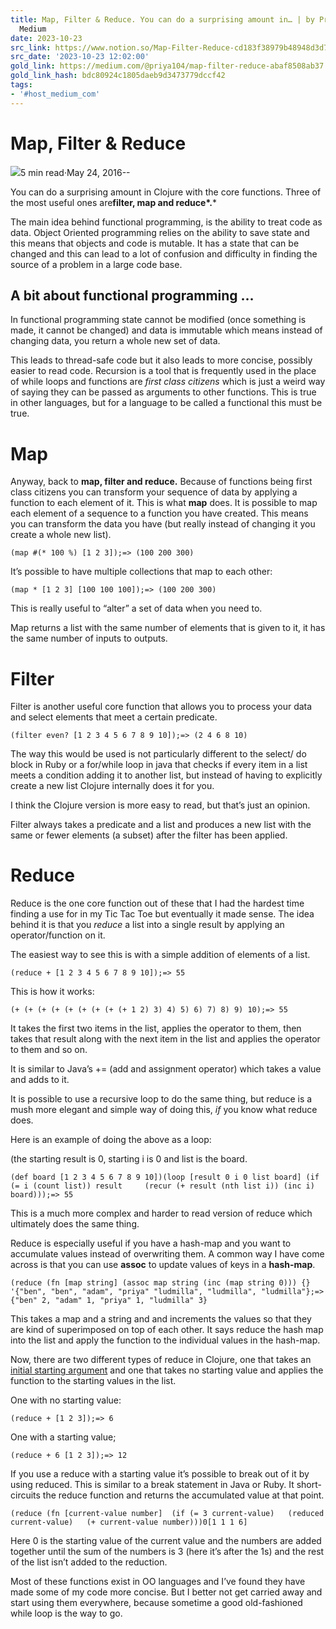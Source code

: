 ```yaml
---
title: Map, Filter & Reduce. You can do a surprising amount in… | by Priya Patil |
  Medium
date: 2023-10-23
src_link: https://www.notion.so/Map-Filter-Reduce-cd183f38979b48948d3d7965e8f86080
src_date: '2023-10-23 12:02:00'
gold_link: https://medium.com/@priya104/map-filter-reduce-abaf8508ab37
gold_link_hash: bdc80924c1805daeb9d3473779dccf42
tags:
- '#host_medium_com'
---
```


Map, Filter & Reduce
====================

[![](https://miro.medium.com/v2/resize:fill:88:88/1*F6onU4s2hcnix8ZJXyczIw.jpeg)](/@priya104?source=post_page-----abaf8508ab37--------------------------------)5 min read·May 24, 2016--

You can do a surprising amount in Clojure with the core functions. Three of the most useful ones are**filter, map and reduce*.***

The main idea behind functional programming, is the ability to treat code as data. Object Oriented programming relies on the ability to save state and this means that objects and code is mutable. It has a state that can be changed and this can lead to a lot of confusion and difficulty in finding the source of a problem in a large code base.

A bit about functional programming …
------------------------------------

In functional programming state cannot be modified (once something is made, it cannot be changed) and data is immutable which means instead of changing data, you return a whole new set of data.

This leads to thread-safe code but it also leads to more concise, possibly easier to read code. Recursion is a tool that is frequently used in the place of while loops and functions are *first class citizens* which is just a weird way of saying they can be passed as arguments to other functions. This is true in other languages, but for a language to be called a functional this must be true.

Map
===

Anyway, back to **map, filter and reduce.** Because of functions being first class citizens you can transform your sequence of data by applying a function to each element of it. This is what **map** does. It is possible to map each element of a sequence to a function you have created. This means you can transform the data you have (but really instead of changing it you create a whole new list).


```
(map #(* 100 %) [1 2 3]);=> (100 200 300)
```
It’s possible to have multiple collections that map to each other:


```
(map * [1 2 3] [100 100 100]);=> (100 200 300)
```
This is really useful to “alter” a set of data when you need to.

Map returns a list with the same number of elements that is given to it, it has the same number of inputs to outputs.

Filter
======

Filter is another useful core function that allows you to process your data and select elements that meet a certain predicate.


```
(filter even? [1 2 3 4 5 6 7 8 9 10]);=> (2 4 6 8 10)
```
The way this would be used is not particularly different to the select/ do block in Ruby or a for/while loop in java that checks if every item in a list meets a condition adding it to another list, but instead of having to explicitly create a new list Clojure internally does it for you.

I think the Clojure version is more easy to read, but that’s just an opinion.

Filter always takes a predicate and a list and produces a new list with the same or fewer elements (a subset) after the filter has been applied.

Reduce
======

Reduce is the one core function out of these that I had the hardest time finding a use for in my Tic Tac Toe but eventually it made sense. The idea behind it is that you *reduce* a list into a single result by applying an operator/function on it.

The easiest way to see this is with a simple addition of elements of a list.


```
(reduce + [1 2 3 4 5 6 7 8 9 10]);=> 55
```
This is how it works:


```
(+ (+ (+ (+ (+ (+ (+ (+ (+ 1 2) 3) 4) 5) 6) 7) 8) 9) 10);=> 55
```
It takes the first two items in the list, applies the operator to them, then takes that result along with the next item in the list and applies the operator to them and so on.

It is similar to Java’s += (add and assignment operator) which takes a value and adds to it.

It is possible to use a recursive loop to do the same thing, but reduce is a mush more elegant and simple way of doing this, *if* you know what reduce does.

Here is an example of doing the above as a loop:

(the starting result is 0, starting i is 0 and list is the board.


```
(def board [1 2 3 4 5 6 7 8 9 10])(loop [result 0 i 0 list board] (if (= i (count list)) result     (recur (+ result (nth list i)) (inc i) board)));=> 55
```
This is a much more complex and harder to read version of reduce which ultimately does the same thing.

Reduce is especially useful if you have a hash-map and you want to accumulate values instead of overwriting them. A common way I have come across is that you can use **assoc** to update values of keys in a **hash-map**.


```
(reduce (fn [map string] (assoc map string (inc (map string 0))) {} '{"ben", "ben", "adam", "priya" "ludmilla", "ludmilla", "ludmilla"};=> {"ben" 2, "adam" 1, "priya" 1, "ludmilla" 3}
```
This takes a map and a string and and increments the values so that they are kind of superimposed on top of each other. It says reduce the hash map into the list and apply the function to the individual values in the hash-map.

Now, there are two different types of reduce in Clojure, one that takes an [initial starting argument](https://clojuredocs.org/clojure.core/reduce) and one that takes no starting value and applies the function to the starting values in the list.

One with no starting value:


```
(reduce + [1 2 3]);=> 6
```
One with a starting value;


```
(reduce + 6 [1 2 3]);=> 12
```
If you use a reduce with a starting value it’s possible to break out of it by using reduced. This is similar to a break statement in Java or Ruby. It short-circuits the reduce function and returns the accumulated value at that point.


```
(reduce (fn [current-value number]  (if (= 3 current-value)   (reduced current-value)   (+ current-value number)))0[1 1 1 6]
```
Here 0 is the starting value of the current value and the numbers are added together until the sum of the numbers is 3 (here it’s after the 1s) and the rest of the list isn’t added to the reduction.

Most of these functions exist in OO languages and I’ve found they have made some of my code more concise. But I better not get carried away and start using them everywhere, because sometime a good old-fashioned while loop is the way to go.